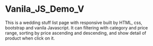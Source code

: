 # Vanila_JS_Demo_V

This is a wedding stuff list page with responsive built by HTML, css, bootstrap and vanila Javascript.
It can filtering with category and price range, sorting by price ascending and descending, and show detail of product when click on it.